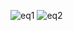 ![eq1](https://cloud.githubusercontent.com/assets/15310535/23680156/3caee200-039b-11e7-908e-93980cd7a9b1.png)
![eq2](https://cloud.githubusercontent.com/assets/15310535/23680155/3c94413e-039b-11e7-84ad-d41e8a0204f1.png)